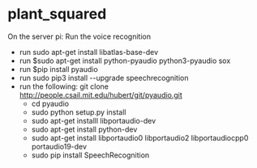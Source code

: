 # plant_squared

On the server pi:
Run the voice recognition
- run sudo apt-get install libatlas-base-dev
- run $sudo apt-get install python-pyaudio python3-pyaudio sox
- run $pip install pyaudio
- run sudo pip3 install --upgrade speechrecognition
- run the following:
  git clone http://people.csail.mit.edu/hubert/git/pyaudio.git
  - cd pyaudio
  - sudo python setup.py install
  - sudo apt-get installl libportaudio-dev
  - sudo apt-get install python-dev
  - sudo apt-get install libportaudio0 libportaudio2 libportaudiocpp0 portaudio19-dev
  - sudo pip install SpeechRecognition 
